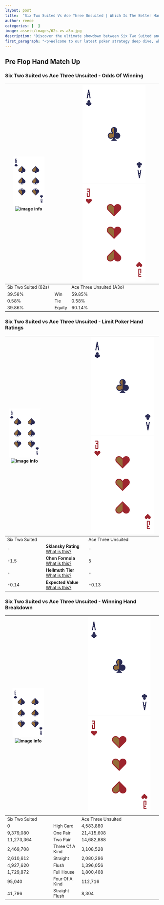 ```yaml
---
layout: post
title:  "Six Two Suited Vs Ace Three Unsuited | Which Is The Better Hand In Poker? A Complete Guide"
author: reece
categories: [  ]
image: assets/images/62s-vs-a3o.jpg
description: "Discover the ultimate showdown between Six Two Suited and Ace Three Unsuited in poker! Uncover the odds, strategies, and scenarios where one hand triumphs over the other. Get ready to up your poker game with this thrilling analysis."
first_paragraph: "<p>Welcome to our latest poker strategy deep dive, where we're pitting two distinct hands against each other in a high-stakes showdown: Six Two Suited vs Ace Three Unsuited.</p><p>In the dynamic world of poker, every decision counts, and knowing which hand holds the upper hand is key to your success at the table.</p><p>In this article, we'll dissect these two hands, explore the scenarios where one dominates the other, and equip you with the knowledge to make strategic choices that can tip the odds in your favor.</p><p>Get ready to unravel the intriguing dynamics of these poker hands and elevate your game to new heights.</p>"
---
```




[comment]: # (sp0)

## Pre Flop Hand Match Up

<div class="table hand-ratings" markdown="1"> 



### Six Two Suited vs Ace Three Unsuited - Odds Of Winning


    
| ![image info](assets/images/hand1/6.png) ![image info](assets/images/hand1/2s.png) |  | ![image info](assets/images/hand2/A.png) ![image info](assets/images/hand2/3o.png) |
| -------- | -------- | -------- |
| Six Two Suited (62s) |  | Ace Three Unsuited (A3o) |
| 39.58% | Win | 59.85% |
| 0.58% | Tie | 0.58% |
| 39.86% | Equity | 60.14% |




[comment]: # (sp1)



### Six Two Suited vs Ace Three Unsuited - Limit Poker Hand Ratings


    
| ![image info](assets/images/hand1/6.png) ![image info](assets/images/hand1/2s.png) |  | ![image info](assets/images/hand2/A.png) ![image info](assets/images/hand2/3o.png) |
| -------- | -------- | -------- |
| Six Two Suited |  | Ace Three Unsuited |
| - | **Sklansky Rating** [What is this?](/sklansky-rating-explained) | - |
| -1.5 | **Chen Formula** [What is this?](/chen-formula-explained) | 5 |
| - | **Hellmuth Tier** [What is this?](/Hellmuth-tier-explained) | - |
| -0.14 | **Expected Value** [What is this?](/expected-value-explained) | -0.13 |




[comment]: # (sp2)



### Six Two Suited vs Ace Three Unsuited - Winning Hand Breakdown


    
| ![image info](assets/images/hand1/6.png) ![image info](assets/images/hand1/2s.png) |  | ![image info](assets/images/hand2/A.png) ![image info](assets/images/hand2/3o.png) |
| -------- | -------- | -------- |
| Six Two Suited |  | Ace Three Unsuited |
| 0 | High Card | 4,583,880 |
| 9,379,080 | One Pair | 21,415,608 |
| 11,273,364 | Two Pair | 14,682,888 |
| 2,469,708 | Three Of A Kind | 3,108,528 |
| 2,610,612 | Straight | 2,080,296 |
| 4,927,620 | Flush | 1,396,056 |
| 1,729,872 | Full House | 1,800,468 |
| 95,040 | Four Of A Kind | 112,716 |
| 41,796 | Straight Flush | 8,304 |




[comment]: # (sp3)



</div>

[comment]: # (sp4)



[comment]: # (sp5)

